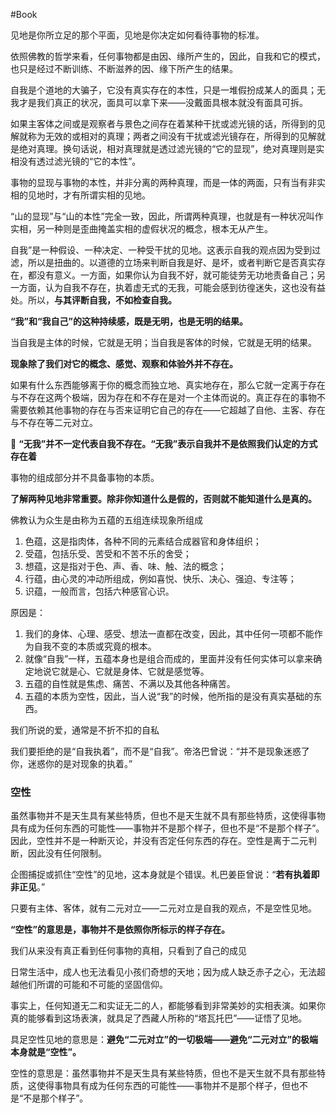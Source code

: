#Book 


见地是你所立足的那个平面，见地是你决定如何看待事物的标准。

依照佛教的哲学来看，任何事物都是由因、缘所产生的，因此，自我和它的模式，也只是经过不断训练、不断滋养的因、缘下所产生的结果。

自我是个道地的大骗子，它没有真实存在的本性，只是一堆假扮成某人的面具；无我才是我们真正的状况，面具可以拿下来——没戴面具根本就没有面具可拆。


如果主客体之间或是观察者与景色之间存在着某种干扰或滤光镜的话，所得到的见解就称为无效的或相对的真理；两者之间没有干扰或滤光镜存在，所得到的见解就是绝对真理。换句话说，相对真理就是透过滤光镜的“它的显现”，绝对真理则是实相没有透过滤光镜的“它的本性”。

事物的显现与事物的本性，并非分离的两种真理，而是一体的两面，只有当有非实相的见地时，才有所谓实相的见地。

“山的显现”与“山的本性”完全一致，因此，所谓两种真理，也就是有一种状况叫作实相，另一种则是歪曲掩盖实相的虚假状况的概念，根本无从产生。


自我”是一种假设、一种决定、一种受干扰的见地。这表示自我的观点因为受到过滤，所以是扭曲的。以道德的立场来判断自我是好、是坏，或者判断它是否真实存在，都没有意义。一方面，如果你认为自我不好，就可能徒劳无功地责备自己；另一方面，认为自我不存在，执着虚无式的无我，可能会感到彷徨迷失，这也没有益处。所以，**与其评断自我，不如检查自我。**


**“我”和“我自己”的这种持续感，既是无明，也是无明的结果。**

当自我是主体的时候，它就是无明；当自我是客体的时候，它就是无明的结果。

**现象除了我们对它的概念、感觉、观察和体验外并不存在。**


如果有什么东西能够离于你的概念而独立地、真实地存在，那么它就一定离于存在与不存在这两个极端，因为存在和不存在是对一个主体而说的。真正存在的事物不需要依赖其他事物的存在与否来证明它自己的存在——它超越了自他、主客、存在与不存在等二元对立。

🔴 **“无我”并不一定代表自我不存在。“无我”表示自我并不是依照我们认定的方式存在着**

事物的组成部分并不具备事物的本质。


**了解两种见地非常重要。除非你知道什么是假的，否则就不能知道什么是真的。**

佛教认为众生是由称为五蕴的五组连续现象所组成
1. 色蕴，这是指肉体，各种不同的元素结合成器官和身体组织；
2. 受蕴，包括乐受、苦受和不苦不乐的舍受；
3. 想蕴，这是指对于色、声、香、味、触、法的概念；
4. 行蕴，由心灵的冲动所组成，例如喜悦、快乐、决心、强迫、专注等；
5. 识蕴，一般而言，包括六种感官心识。

原因是：
1. 我们的身体、心理、感受、想法一直都在改变，因此，其中任何一项都不能作为自我不变的本质或究竟的根本。
2. 就像“自我”一样，五蕴本身也是组合而成的，里面并没有任何实体可以拿来确定地说它就是心、它就是身体、它就是感觉等。
3. 五蕴的自性就是焦虑、痛苦、不满以及其他各种痛苦。
4. 五蕴的本质为空性，因此，当人说“我”的时候，他所指的是没有真实基础的东西。


我们所说的爱，通常是不折不扣的自私

我们要拒绝的是“自我执着”，而不是“自我”。帝洛巴曾说：“并不是现象迷惑了你，迷惑你的是对现象的执着。”


### 空性

虽然事物并不是天生具有某些特质，但也不是天生就不具有那些特质，这使得事物具有成为任何东西的可能性——事物并不是那个样子，但也不是“不是那个样子”。因此，空性并不是一种断灭论，并没有否定任何东西的存在。空性是离于二元判断，因此没有任何限制。


企图捕捉或抓住“空性”的见地，这本身就是个错误。札巴姜臣曾说：“**若有执着即非正见**。”

只要有主体、客体，就有二元对立——二元对立是自我的观点，不是空性见地。

**“空性”的意思是，事物并不是依照你所标示的样子存在。**

我们从来没有真正看到任何事物的真相，只看到了自己的成见


日常生活中，成人也无法看见小孩们奇想的天地；因为成人缺乏赤子之心，无法超越他们所谓的可能和不可能的坚固信仰。


事实上，任何知道无二和实证无二的人，都能够看到非常美妙的实相表演。如果你真的能够看到这场表演，就具足了西藏人所称的“塔瓦托巴”——证悟了见地。


具足空性见地的意思是：**避免“二元对立”的一切极端——避免“二元对立”的极端本身就是“空性”。**


空性的意思是：虽然事物并不是天生具有某些特质，但也不是天生就不具有那些特质，这使得事物具有成为任何东西的可能性——事物并不是那个样子，但也不是“不是那个样子”。






